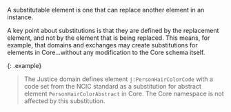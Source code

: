 
A substitutable element is one that can replace another element in an instance.

A key point about substitutions is that they are defined by the replacement element, and not by the element that is being replaced.  This means, for example, that domains and exchanges may create substitutions for elements in Core...without any modification to the Core schema itself.

{: .example}
> The Justice domain defines element `j:PersonHairColorCode` with a code set from the NCIC standard as a substitution for abstract element `PersonHairColorAbstract` in Core.  The Core namespace is not affected by this substitution.
